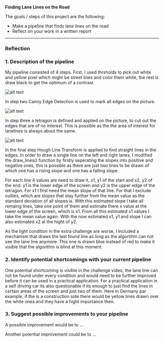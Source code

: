 **Finding Lane Lines on the Road**

The goals / steps of this project are the following:
* Make a pipeline that finds lane lines on the road
* Reflect on your work in a written report


[//]: # (Image References)

[image1]: ./examples/grayscale.jpg "Grayscale"

[imageWhite]: ./reportPictures/whiteLine.jpg "White Lines"
[imageCanny]: ./reportPictures/canny.jpg "Canny "
[imageCut]: ./reportPictures/cut.jpg "Cute Picture"
[imageFinal]: ./reportPictures/final.jpg "Final Image"

---

### Reflection

### 1. Description of the pipeline

My pipeline consisted of 4 steps. First, I used thrsholds to pick out white and yellow pixel which might be street lines and color them white, the rest is draw black to get the optimum of a contrast.

![alt text][imageWhite]

In step two Canny Edge Detection is used to mark all edges on the picture.

![alt text][imageCanny]

In step three a tetragon is defined and applied on the picture, to cut out the edges that are of no interest. This is possible as the the area of interest for lanelines is always about the same.

![alt text][imageCut]

In the final step Hough Line Transform is applied to find straight lines in the edges. In order to draw a single line on the left and right lanes, I modified the draw_lines() function by firstly seperating the slopes into positive and negative ones, this is possible as there are just two lines to be drawn of which one has a rising slope and one has a falling slope.

For each line 4 values are need to draw it, x1, y1 of the start and x2, y2 of the end. y1 is the lower edge of the screen and y2 is the upper edge of the tetragon. For x1 I first need the mean slope of that line. For that I exclude outlies, which are slopes that stay further from the mean value as the standard deviation of all slopes is. With this estimated slope I take all remaing lines, take one point of them and estimate there x value at the lower edge of the screen, which is x1. From all this estimated x1 values I take the mean value again. With the now estimated x1, y1 and slope I can also estimated x2 at the hight of y2.

As the light condition in the extra challenge are worse, I included a mechanism  that draws the last found line as long as the algortihm can not see the lane line anymore. This one is drawn blue instead of red to make it visible that the algorithm is blind at this moment.


### 2. Identify potential shortcomings with your current pipeline


One potential shortcoming is visible in the challenge video, the lane line can not be found under every condition and would need to be further improved before it can be used in a practical application. For a practical application in a self driving car its also questionable if its enough to just find the lines in certain areas of the screen and just two of them. Here in Germany par example, if the is a construction side there would be yellow lines drawn over the white ones and they have a hight importance then.


### 3. Suggest possible improvements to your pipeline

A possible improvement would be to ...

Another potential improvement could be to ...
